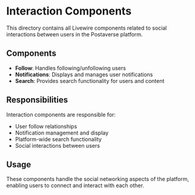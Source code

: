 # Interaction Components

This directory contains all Livewire components related to social interactions between users in the Postaverse platform.

## Components

- **Follow**: Handles following/unfollowing users
- **Notifications**: Displays and manages user notifications
- **Search**: Provides search functionality for users and content

## Responsibilities

Interaction components are responsible for:
- User follow relationships
- Notification management and display
- Platform-wide search functionality
- Social interactions between users

## Usage

These components handle the social networking aspects of the platform, enabling users to connect and interact with each other.